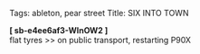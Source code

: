 Tags: ableton, pear street
Title: SIX INTO TOWN
  
**[ sb-e4ee6af3-WlnOW2 ]**  
flat tyres  >> on public transport, restarting P90X